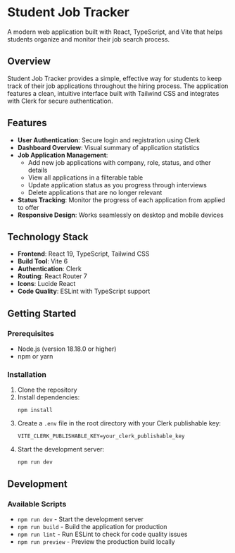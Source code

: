 # Student Job Tracker

A modern web application built with React, TypeScript, and Vite that helps students organize and monitor their job search process.

## Overview

Student Job Tracker provides a simple, effective way for students to keep track of their job applications throughout the hiring process. The application features a clean, intuitive interface built with Tailwind CSS and integrates with Clerk for secure authentication.

## Features

- **User Authentication**: Secure login and registration using Clerk
- **Dashboard Overview**: Visual summary of application statistics
- **Job Application Management**:
  - Add new job applications with company, role, status, and other details
  - View all applications in a filterable table
  - Update application status as you progress through interviews
  - Delete applications that are no longer relevant
- **Status Tracking**: Monitor the progress of each application from applied to offer
- **Responsive Design**: Works seamlessly on desktop and mobile devices

## Technology Stack

- **Frontend**: React 19, TypeScript, Tailwind CSS
- **Build Tool**: Vite 6
- **Authentication**: Clerk
- **Routing**: React Router 7
- **Icons**: Lucide React
- **Code Quality**: ESLint with TypeScript support

## Getting Started

### Prerequisites

- Node.js (version 18.18.0 or higher)
- npm or yarn

### Installation

1. Clone the repository
2. Install dependencies:
   ```
   npm install
   ```
3. Create a `.env` file in the root directory with your Clerk publishable key:
   ```
   VITE_CLERK_PUBLISHABLE_KEY=your_clerk_publishable_key
   ```
4. Start the development server:
   ```
   npm run dev
   ```

## Development

### Available Scripts

- `npm run dev` - Start the development server
- `npm run build` - Build the application for production
- `npm run lint` - Run ESLint to check for code quality issues
- `npm run preview` - Preview the production build locally

